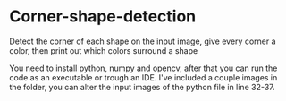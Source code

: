 # Corner-shape-detection
Detect the corner of each shape on the input image, give every corner a color, then print out which colors surround a shape

You need to install python, numpy and opencv, after that you can run the code as an executable or trough an IDE.
I've included a couple images in the folder, you can alter the input images of the python file in line 32-37.
